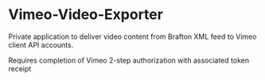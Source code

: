 # Vimeo-Video-Exporter
Private application to deliver video content from Brafton XML feed to Vimeo client API accounts.
<p>Requires completion of Vimeo 2-step authorization with associated token receipt</p>
